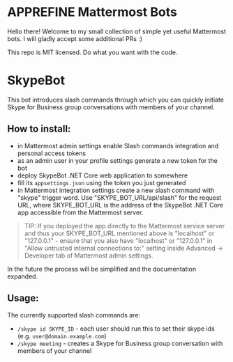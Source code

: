 # APPREFINE Mattermost Bots

Hello there! Welcome to my small collection of simple yet useful Mattermost bots. I will gladly accept some additional PRs :)

This repo is MIT licensed. Do what you want with the code.

# SkypeBot

This bot introduces slash commands through which you can quickly initiate Skype for Business group conversations with members of your channel.

## How to install:
- in Mattermost admin settings enable Slash commands integration and personal access tokens
- as an admin user in your profile settings generate a new token for the bot
- deploy SkypeBot .NET Core web application to somewhere
- fill its `appsettings.json` using the token you just generated
- in Mattermost integration settings create a new slash command with "skype" trigger word. Use "SKYPE_BOT_URL/api/slash" for the request URL, where SKYPE_BOT_URL is the address of the SkypeBot .NET Core app accessible from the Mattermost server.

> TIP: If you deployed the app directly to the Mattermost service server and thus your SKYPE_BOT_URL mentioned above is "localhost" or "127.0.0.1" - ensure that you also have "localhost" or "127.0.0.1" in "Allow untrusted internal connections to:" setting inside Advanced -> Developer tab of Mattermost admin settings.

In the future the process will be simplified and the documentation expanded.

## Usage:

The currently supported slash commands are:
- `/skype id SKYPE_ID` - each user should run this to set their skype ids (e.g. `user@domain.example.com`)
- `/skype meeting` - creates a Skype for Business group conversation with members of your channel